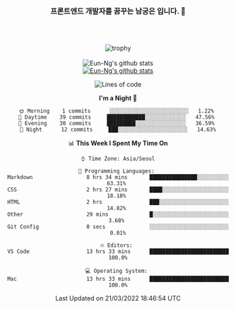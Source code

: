 <div align="center">

### 프론트엔드 개발자를 꿈꾸는 남궁은 입니다. 👋
 
<br />
<br />
 
![trophy](https://github-profile-trophy.vercel.app/?username=Eun-Ng)
<br />
<br />
![Eun-Ng's github stats](https://github-readme-stats.vercel.app/api?username=Eun-Ng&show_icons=true)
<br />
[![Eun-Ng's github stats](https://github-readme-stats.vercel.app/api/top-langs/?username=Eun-Ng&show_icons=true&hide_border=true&title_color=004386&icon_color=004386&layout=compact)](https://github.com/Eun-Ng)
<br />

<!--START_SECTION:waka-->
![Lines of code](https://img.shields.io/badge/From%20Hello%20World%20I%27ve%20Written-65%20lines%20of%20code-blue)

**I'm a Night 🦉** 

```text
🌞 Morning    1 commits      ░░░░░░░░░░░░░░░░░░░░░░░░░   1.22% 
🌆 Daytime    39 commits     ████████████░░░░░░░░░░░░░   47.56% 
🌃 Evening    30 commits     █████████░░░░░░░░░░░░░░░░   36.59% 
🌙 Night      12 commits     ███░░░░░░░░░░░░░░░░░░░░░░   14.63%

```


📊 **This Week I Spent My Time On** 

```text
⌚︎ Time Zone: Asia/Seoul

💬 Programming Languages: 
Markdown                 8 hrs 34 mins       ███████████████░░░░░░░░░░   63.31% 
CSS                      2 hrs 27 mins       ████░░░░░░░░░░░░░░░░░░░░░   18.18% 
HTML                     2 hrs               ███░░░░░░░░░░░░░░░░░░░░░░   14.82% 
Other                    29 mins             █░░░░░░░░░░░░░░░░░░░░░░░░   3.68% 
Git Config               0 secs              ░░░░░░░░░░░░░░░░░░░░░░░░░   0.01%

🔥 Editors: 
VS Code                  13 hrs 33 mins      █████████████████████████   100.0%

💻 Operating System: 
Mac                      13 hrs 33 mins      █████████████████████████   100.0%

```


 Last Updated on 21/03/2022 18:46:54 UTC
<!--END_SECTION:waka-->
 
</div>
